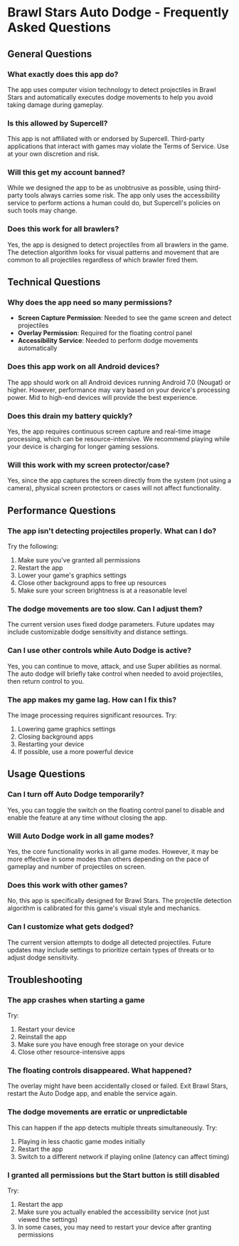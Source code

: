 # Brawl Stars Auto Dodge - Frequently Asked Questions

## General Questions

### What exactly does this app do?
The app uses computer vision technology to detect projectiles in Brawl Stars and automatically executes dodge movements to help you avoid taking damage during gameplay.

### Is this allowed by Supercell?
This app is not affiliated with or endorsed by Supercell. Third-party applications that interact with games may violate the Terms of Service. Use at your own discretion and risk.

### Will this get my account banned?
While we designed the app to be as unobtrusive as possible, using third-party tools always carries some risk. The app only uses the accessibility service to perform actions a human could do, but Supercell's policies on such tools may change.

### Does this work for all brawlers?
Yes, the app is designed to detect projectiles from all brawlers in the game. The detection algorithm looks for visual patterns and movement that are common to all projectiles regardless of which brawler fired them.

## Technical Questions

### Why does the app need so many permissions?
- **Screen Capture Permission**: Needed to see the game screen and detect projectiles
- **Overlay Permission**: Required for the floating control panel
- **Accessibility Service**: Needed to perform dodge movements automatically

### Does this app work on all Android devices?
The app should work on all Android devices running Android 7.0 (Nougat) or higher. However, performance may vary based on your device's processing power. Mid to high-end devices will provide the best experience.

### Does this drain my battery quickly?
Yes, the app requires continuous screen capture and real-time image processing, which can be resource-intensive. We recommend playing while your device is charging for longer gaming sessions.

### Will this work with my screen protector/case?
Yes, since the app captures the screen directly from the system (not using a camera), physical screen protectors or cases will not affect functionality.

## Performance Questions

### The app isn't detecting projectiles properly. What can I do?
Try the following:
1. Make sure you've granted all permissions
2. Restart the app
3. Lower your game's graphics settings 
4. Close other background apps to free up resources
5. Make sure your screen brightness is at a reasonable level

### The dodge movements are too slow. Can I adjust them?
The current version uses fixed dodge parameters. Future updates may include customizable dodge sensitivity and distance settings.

### Can I use other controls while Auto Dodge is active?
Yes, you can continue to move, attack, and use Super abilities as normal. The auto dodge will briefly take control when needed to avoid projectiles, then return control to you.

### The app makes my game lag. How can I fix this?
The image processing requires significant resources. Try:
1. Lowering game graphics settings
2. Closing background apps
3. Restarting your device
4. If possible, use a more powerful device

## Usage Questions

### Can I turn off Auto Dodge temporarily?
Yes, you can toggle the switch on the floating control panel to disable and enable the feature at any time without closing the app.

### Will Auto Dodge work in all game modes?
Yes, the core functionality works in all game modes. However, it may be more effective in some modes than others depending on the pace of gameplay and number of projectiles on screen.

### Does this work with other games?
No, this app is specifically designed for Brawl Stars. The projectile detection algorithm is calibrated for this game's visual style and mechanics.

### Can I customize what gets dodged?
The current version attempts to dodge all detected projectiles. Future updates may include settings to prioritize certain types of threats or to adjust dodge sensitivity.

## Troubleshooting

### The app crashes when starting a game
Try:
1. Restart your device
2. Reinstall the app
3. Make sure you have enough free storage on your device
4. Close other resource-intensive apps

### The floating controls disappeared. What happened?
The overlay might have been accidentally closed or failed. Exit Brawl Stars, restart the Auto Dodge app, and enable the service again.

### The dodge movements are erratic or unpredictable
This can happen if the app detects multiple threats simultaneously. Try:
1. Playing in less chaotic game modes initially
2. Restart the app
3. Switch to a different network if playing online (latency can affect timing)

### I granted all permissions but the Start button is still disabled
Try:
1. Restart the app
2. Make sure you actually enabled the accessibility service (not just viewed the settings)
3. In some cases, you may need to restart your device after granting permissions